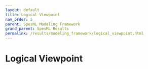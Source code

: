 ```yaml
---
layout: default
title: Logical Viewpoint
nav_order: 5
parent: SpesML Modeling Framework
grand_parent: SpesML Results
permalink: /results/modeling_framework/logical_viewpoint.html
---
```

# Logical Viewpoint

